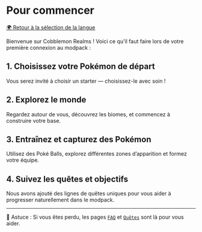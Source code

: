 # Pour commencer

[🌍 Retour à la sélection de la langue](https://app.gitbook.com/o/OxqthcidTBoux86jZcUE/s/MoNV72ip5YoBD0RvKQwp/)

Bienvenue sur Cobblemon Realms ! Voici ce qu'il faut faire lors de votre première connexion au modpack :

## 1. Choisissez votre Pokémon de départ

Vous serez invité à choisir un starter — choisissez-le avec soin !

## 2. Explorez le monde

Regardez autour de vous, découvrez les biomes, et commencez à construire votre base.

## 3. Entraînez et capturez des Pokémon

Utilisez des Poké Balls, explorez différentes zones d’apparition et formez votre équipe.

## 4. Suivez les quêtes et objectifs

Nous avons ajouté des lignes de quêtes uniques pour vous aider à progresser naturellement dans le modpack.

***

🧠 Astuce : Si vous êtes perdu, les pages [`FAQ`](faq.md) et [`Quêtes`](quests.md) sont là pour vous aider.
